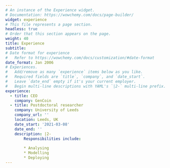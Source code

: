```yaml
---
# An instance of the Experience widget.
# Documentation: https://wowchemy.com/docs/page-builder/
widget: experience
# This file represents a page section.
headless: true
# Order that this section appears on the page.
weight: 40
title: Experience
subtitle:
# Date format for experience
#   Refer to https://wowchemy.com/docs/customization/#date-format
date_format: Jan 2006
# Experiences.
#   Add/remove as many `experience` items below as you like.
#   Required fields are `title`, `company`, and `date_start`.
#   Leave `date_end` empty if it's your current employer.
#   Begin multi-line descriptions with YAML's `|2-` multi-line prefix.
experience:
  - title: CEO
    company: GenCoin
  - title: Postdoctoral researcher
    company: University of Leeds
    company_url: ''
    location: Leeds, UK
    date_start: '2021-03-08'
    date_end: ''
    description: |2-
        Responsibilities include:
        
        * Analysing
        * Modelling
        * Deploying
---
```

